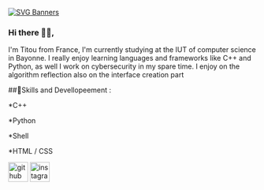 [![SVG Banners](https://svg-banners.vercel.app/api?type=glitch&text1=TitouCoch👨🏾‍💻&width=800&height=300)](https://github.com/Akshay090/svg-banners)

### Hi there 🙌🏽,

I'm Titou from France, I'm currently studying at the IUT of computer science in Bayonne. I really enjoy learning languages and frameworks like C++ and Python, as well I work on cybersecurity in my spare time. I enjoy on the algorithm reflection also on the interface creation part

##👑Skills and Devellopeement :

*C++

*Python

*Shell

*HTML / CSS

[<img src='https://cdn.jsdelivr.net/npm/simple-icons@3.0.1/icons/github.svg' alt='github' height='40'>](https://github.com/TitouCoch)  [<img src='https://cdn.jsdelivr.net/npm/simple-icons@3.0.1/icons/instagram.svg' alt='instagram' height='40'>](https://www.instagram.com/tit0u_chrl/)  


